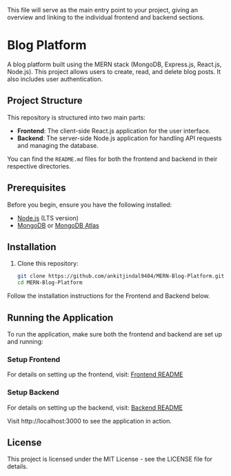 This file will serve as the main entry point to your project, giving an overview and linking to the individual frontend and backend sections.
# Blog Platform

A blog platform built using the MERN stack (MongoDB, Express.js, React.js, Node.js). This project allows users to create, read, and delete blog posts. It also includes user authentication.

## Project Structure

This repository is structured into two main parts:

- **Frontend**: The client-side React.js application for the user interface.
- **Backend**: The server-side Node.js application for handling API requests and managing the database.

You can find the `README.md` files for both the frontend and backend in their respective directories.

## Prerequisites

Before you begin, ensure you have the following installed:

- [Node.js](https://nodejs.org/) (LTS version)
- [MongoDB](https://www.mongodb.com/) or [MongoDB Atlas](https://www.mongodb.com/cloud/atlas)

## Installation

1. Clone this repository:

   ```bash
   git clone https://github.com/ankitjindal9404/MERN-Blog-Platform.git
   cd MERN-Blog-Platform

Follow the installation instructions for the Frontend and Backend below.

## Running the Application

To run the application, make sure both the frontend and backend are set up and running:

### Setup Frontend

For details on setting up the frontend, visit: [Frontend README](./frontend/README.md)

### Setup Backend

For details on setting up the backend, visit: [Backend README](./backend/README.md)

Visit http://localhost:3000 to see the application in action.

## License

This project is licensed under the MIT License - see the LICENSE file for details.